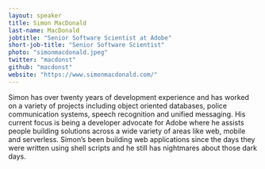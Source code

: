 ```yaml
---
layout: speaker
title: Simon MacDonald
last-name: MacDonald
jobtitle: "Senior Software Scientist at Adobe"
short-job-title: "Senior Software Scientist"
photo: "simonmacdonald.jpeg"
twitter: "macdonst"
github: "macdonst"
website: "https://www.simonmacdonald.com/"
---
```


Simon has over twenty years of development experience and has worked on a variety of projects including object oriented databases, police communication systems, speech recognition and unified messaging. His current focus is being a developer advocate for Adobe where he assists people building solutions across a wide variety of areas like web, mobile and serverless. Simon’s been building web applications since the days they were written using shell scripts and he still has nightmares about those dark days. 